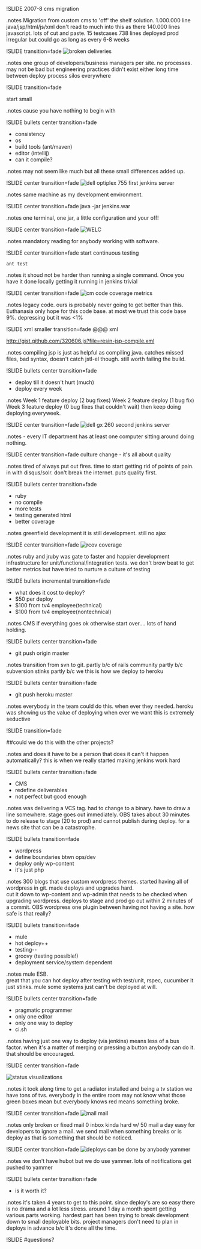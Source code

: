 !SLIDE 
2007-8 cms migration

.notes Migration from custom cms to 'off' the shelf solution.
1.000.000 line java/jsp/html/js/xml don't read to much into this as
there 140.000 lines javascript. lots of cut and paste.
15 testcases 738 lines
deployed prod irregular but could go as long as every 6-8 weeks

!SLIDE  transition=fade
![broken deliveries](broken_record.jpg)

.notes one group of developers/business managers per site. no processes.
may not be bad but engineering practices didn't exist either
long time between deploy process
silos everywhere

!SLIDE  transition=fade

start small

.notes cause you have nothing to begin with

!SLIDE bullets center transition=fade
* consistency
* os
* build tools (ant/maven)
* editor (intellij)
* can it compile?

.notes may not seem like much but all these small differences added up.

!SLIDE center transition=fade
![dell optiplex 755](dell-optiplex-755.jpg)
first jenkins server

.notes same machine as my development environment.

!SLIDE center transition=fade
    java -jar jenkins.war

.notes one terminal, one jar, a little configuration and your off!

!SLIDE center transition=fade 
![ WELC ]( welc.jpg )

.notes mandatory reading for anybody working with software.

!SLIDE center transition=fade
start continuous testing

    ant test

.notes it shoud not be harder than running a single command.
Once you have it done locally getting it running in jenkins trivial

!SLIDE center transition=fade
![cm code coverage](emma-code-coverage-cm.jpg)
metrics 

.notes legacy code. ours is probably never going to get better than this.
Euthanasia only hope for this code base.
at most we trust this code base 9%.
depressing but it was &lt;1%

!SLIDE xml smaller transition=fade
    @@@ xml
    <target name="compile-jsp" depends="compile" 
            description="precompile jsp">
        <java classname="com.caucho.jsp.JspCompiler" 
              fork="true" failonerror="true">
          <classpath refid="resin.classpath" />
          <arg line="-app-dir ${src.web.dispatcher.dir}
          ${src.web.dispatcher.dir}" />
        </java>
    </target>

http://gist.github.com/320606.js?file=resin-jsp-compile.xml

.notes compiling jsp is just as helpful as compiling java.
catches missed files, bad syntax, doesn't catch jstl-el though.
still worth failing the build.

!SLIDE bullets center transition=fade
* deploy till it doesn't hurt (much)
* deploy every week

.notes Week 1 feature deploy (2 bug fixes)
Week 2 feature deploy (1 bug fix)
Week 3 feature deploy (0 bug fixes that couldn't wait)
then keep doing deploying everyweek.


!SLIDE center transition=fade
![dell gx 260](dell-gx-260.jpg)
second jenkins server

.notes - every IT department has at least one computer sitting around doing nothing.

!SLIDE center transition=fade
culture change - it's all about quality

.notes tired of always put out fires.
time to start getting rid of points of pain.
in with disqus/solr.
don't break the internet.
puts quality first.

!SLIDE bullets center transition=fade
* ruby
* no compile
* more tests
* testing generated html
* better coverage

.notes greenfield development it is still development. 
still no ajax

!SLIDE center transition=fade
![rcov coverage](tv4play-rcov-report.jpg)

.notes ruby and jruby was gate to faster and happier development
infrastructure for unit/functional/integration tests.
we don't brow beat to get better metrics but have tried to nurture a culture of testing

!SLIDE bullets incremental transition=fade
* what does it cost to deploy?
* $50 per deploy
* $100 from tv4 employee(technical)
* $100 from tv4 employee(nontechnical)

.notes CMS if everything goes ok otherwise start over....
lots of hand holding.

!SLIDE bullets center transition=fade
* git push origin master

.notes transition from svn to git. 
partly b/c of rails community
partly b/c subversion stinks
partly b/c we this is how we deploy to heroku

!SLIDE bullets center transition=fade
* git push heroku master

.notes everybody in the team could do this. when ever they needed. 
heroku was showing us the value of deploying when ever we want
this is extremely seductive

!SLIDE transition=fade

##could we do this with the other projects?

.notes and does it have to be a person that does it can't it happen automatically? 
this is when we really started making jenkins work hard

!SLIDE bullets center transition=fade
* CMS
* redefine deliverables
* not perfect but good enough

.notes was delivering a VCS tag. had to change to a binary.
have to draw a line somewhere. 
stage goes out immediately.
OBS takes about 30 minutes to do release to stage (20 to prod) and cannot publish during deploy. 
for a news site that can be a catastrophe.

!SLIDE bullets  transition=fade
* wordpress
* define boundaries btwn ops/dev
* deploy only wp-content
* it's just php

.notes 300 blogs that use custom wordpress themes. 
started having all of wordpress in git. 
made deploys and upgrades hard.  
cut it down to wp-content and wp-admin that needs to be checked when upgrading wordpress.
deploys to stage and prod go out within 2 minutes of a commit.
OBS wordpress one plugin between having not having a site. how safe is that really?

!SLIDE bullets transition=fade
* mule
* hot deploy++
* testing--
* groovy (testing possible!)
* deployment service/system dependent

.notes mule ESB.  
great that you can hot deploy
after testing with test/unit, rspec, cucumber it just stinks.
mule some systems just can't be deployed at will.  

!SLIDE bullets center transition=fade
* pragmatic programmer
* only one editor
* only one way to deploy
* ci.sh

.notes having just one way to deploy (via jenkins) means less of a bus factor. 
when it's a matter of merging or pressing a button anybody can do it. that
should be encouraged.

!SLIDE center transition=fade

![status](status-view-2-640x480.jpg)
visualizations

.notes it took along time to get a radiator installed and being a tv station we have tons of tvs. 
everybody in the entire room may not know what those green boxes mean but everybody knows red means
something broke.

!SLIDE center transition=fade
![mail](lots-of-mail.jpg)
mail

.notes only broken or fixed mail
0 inbox kinda hard w/ 50 mail a day
easy for developers to ignore a mail.
we send mail when something breaks or is deploy as that is
something that should be noticed.

!SLIDE center transition=fade
![deploys can be done by anybody](project-manager-deploying.jpg)
yammer

.notes we don't have hubot but we do use yammer.
lots of notifications get pushed to yammer

!SLIDE bullets center transition=fade
* is it worth it?

.notes it's taken 4 years to get to this point.
since deploy's are so easy there is no drama and a lot less stress.
around 1 day a month spent getting various parts working.
hardest part has been trying to break development down to small deployable bits.
project managers don't need to plan in deploys in advance b/c it's done all the time.

!SLIDE
#questions?
